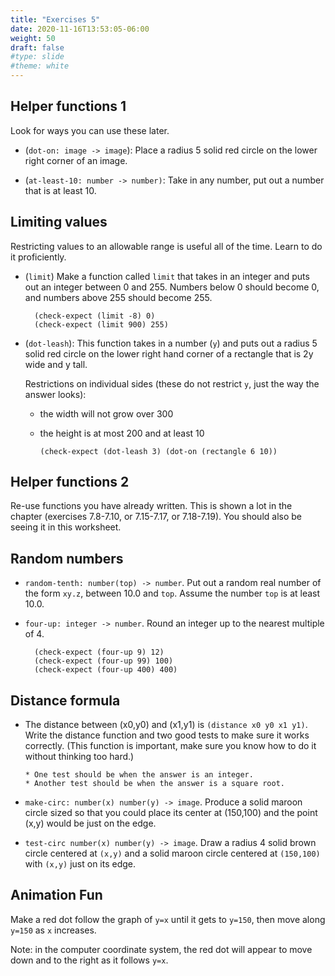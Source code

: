 ```yaml
---
title: "Exercises 5"
date: 2020-11-16T13:53:05-06:00
weight: 50
draft: false
#type: slide
#theme: white
---
```


## Helper functions 1

Look for ways you can use these later.

* (`dot-on: image -> image`): Place a radius 5 solid red circle on the
  lower right corner of an image.

* (`at-least-10: number -> number)`: Take in any number, put out a
  number that is at least 10.

## Limiting values

Restricting values to an allowable range is useful all of the
time. Learn to do it proficiently.

* (`limit`) Make a function called `limit` that takes in an integer and puts out
  an integer between 0 and 255. Numbers below 0 should become 0, and
  numbers above 255 should become 255.

        (check-expect (limit -8) 0)
        (check-expect (limit 900) 255)

* (`dot-leash`): This function takes in a number (`y`) and puts out a
  radius 5 solid red circle on the lower right hand corner of a
  rectangle that is 2y wide and y tall. 
  
  Restrictions on individual sides (these do not restrict `y`, just
  the way the answer looks):
  
  * the width will not grow over 300
  * the height is at most 200 and at least 10

        (check-expect (dot-leash 3) (dot-on (rectangle 6 10))


## Helper functions 2
Re-use functions you have already written.
This is shown a lot in the chapter (exercises 7.8-7.10, or 7.15-7.17, or 7.18-7.19).
You should also be seeing it in this worksheet.


## Random numbers

* `random-tenth: number(top) -> number`. Put out a random real number
  of the form `xy.z`, between 10.0 and `top`. Assume the number `top`
  is at least 10.0. 
  
* `four-up: integer -> number`. Round an integer up to the nearest
  multiple of 4. 
  
        (check-expect (four-up 9) 12)
        (check-expect (four-up 99) 100)
        (check-expect (four-up 400) 400)
  
## Distance formula

* The distance between (x0,y0) and (x1,y1) is `(distance x0 y0 x1 y1)`.
  Write the distance function and two good tests to make sure it works
  correctly. (This function is important, make sure you know how to do
  it without thinking too hard.)
      
      * One test should be when the answer is an integer. 
      * Another test should be when the answer is a square root.

* `make-circ: number(x) number(y) -> image`. Produce a solid maroon
  circle sized so that you
  could place its center at (150,100) and the point (x,y) would be
  just on the edge.
  
* `test-circ number(x) number(y) -> image`. Draw a radius 4 solid brown
  circle centered at `(x,y)` and a solid maroon circle centered at
  `(150,100)` with `(x,y)` just on its edge.

## Animation Fun

Make a red dot follow the graph of `y=x` until it gets to `y=150`,
then move along `y=150` as `x` increases.

Note: in the computer coordinate system, the red dot will appear to
move down and to the right as it follows `y=x`.

